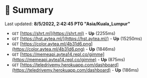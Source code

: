 # 📖 Summary
Last updated: **8/5/2022, 2:42:45 PTG "Asia/Kuala_Lumpur"**

- `GET` [https://shrt.ml](https://shrt.ml) - **Up** (2255ms)
- `GET` [https://hst.aytea.ml/](https://hst.aytea.ml/) - **Up** (15250ms)
- `GET` [https://color.aytea.ml/4b31d6.png](https://color.aytea.ml/4b31d6.png) - **Up** (1846ms)
- `GET` [https://memeapi.aytea14.repl.co/gimme](https://memeapi.aytea14.repl.co/gimme) - **Up** (875ms)
- `GET` [https://teledrivemy.herokuapp.com/dashboard](https://teledrivemy.herokuapp.com/dashboard) - **Up** (186ms)
